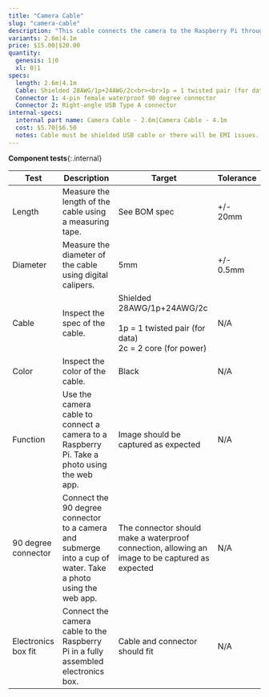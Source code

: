 ```yaml
---
title: "Camera Cable"
slug: "camera-cable"
description: "This cable connects the camera to the Raspberry Pi through the y-axis cable carrier."
variants: 2.6m|4.1m
price: $15.00|$20.00
quantity:
  genesis: 1|0
  xl: 0|1
specs:
  length: 2.6m|4.1m
  Cable: Shielded 28AWG/1p+24AWG/2c<br><br>1p = 1 twisted pair (for data)<br>2c = 2 core (for power)
  Connector 1: 4-pin female waterproof 90 degree connector
  Connector 2: Right-angle USB Type A connector
internal-specs:
  internal part name: Camera Cable - 2.6m|Camera Cable - 4.1m
  cost: $5.70|$6.50
  notes: Cable must be shielded USB cable or there will be EMI issues.
---
```


**Component tests**{:.internal}

|Test         |Description  |Target       |Tolerance    |
|-------------|-------------|-------------|-------------|
|Length       |Measure the length of the cable using a measuring tape.|See BOM spec|+/- 20mm
|Diameter     |Measure the diameter of the cable using digital calipers.|5mm|+/- 0.5mm
|Cable        |Inspect the spec of the cable.|Shielded 28AWG/1p+24AWG/2c<br><br>1p = 1 twisted pair (for data)<br>2c = 2 core (for power)|N/A
|Color        |Inspect the color of the cable.|Black|N/A
|Function     |Use the camera cable to connect a camera to a Raspberry Pi. Take a photo using the web app.|Image should be captured as expected|N/A
|90 degree connector|Connect the 90 degree connector to a camera and submerge into a cup of water. Take a photo using the web app.|The connector should make a waterproof connection, allowing an image to be captured as expected|N/A
|Electronics box fit|Connect the camera cable to the Raspberry Pi in a fully assembled electronics box.|Cable and connector should fit|N/A
